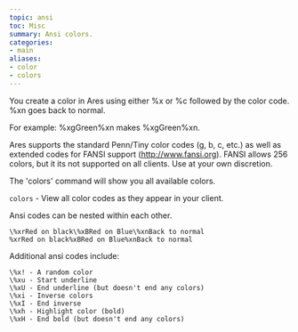```yaml
---
topic: ansi
toc: Misc
summary: Ansi colors.
categories:
- main
aliases:
- color
- colors
---
```

You create a color in Ares using either \%x or \%c followed by the color code.  \%xn goes back to normal.

For example: \%xgGreen\%xn makes %xgGreen%xn.  

Ares supports the standard Penn/Tiny color codes (g, b, c, etc.) as well as extended codes for FANSI support (http://www.fansi.org).  FANSI allows 256 colors, but it its not supported on all clients.  Use at your own discretion.

The 'colors' command will show you all available colors.

`colors` - View all color codes as they appear in your client.

Ansi codes can be nested within each other.

    \%xrRed on black\%xBRed on Blue\%xnBack to normal
    %xrRed on black%xBRed on Blue%xnBack to normal

Additional ansi codes include:

    \%x! - A random color
    \%xu - Start underline
    \%xU - End underline (but doesn't end any colors)
    \%xi - Inverse colors
    \%xI - End inverse
    \%xh - Highlight color (bold)
    \%xH - End bold (but doesn't end any colors)
